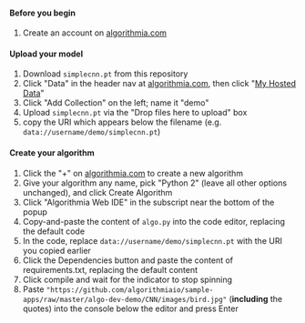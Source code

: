 #### Before you begin
1. Create an account on [algorithmia.com](https://algorithmia.com/)

#### Upload your model
1. Download `simplecnn.pt` from this repository
1. Click "Data" in the header nav at [algorithmia.com](https://algorithmia.com/), then click "[My Hosted Data](https://algorithmia.com/data/hosted)"
1. Click "Add Collection" on the left; name it "demo"
1. Upload `simplecnn.pt` via the "Drop files here to upload" box
1. copy the URI which appears below the filename (e.g. `data://username/demo/simplecnn.pt`)

#### Create your algorithm
1. Click the "+" on [algorithmia.com](https://algorithmia.com/) to create a new algorithm
1. Give your algorithm any name, pick "Python 2" (leave all other options unchanged), and click Create Algorithm
1. Click "Algorithmia Web IDE" in the subscript near the bottom of the popup
1. Copy-and-paste the content of `algo.py` into the code editor, replacing the default code
2. In the code, replace `data://username/demo/simplecnn.pt` with the URI you copied earlier 
1. Click the Dependencies button and paste the content of requirements.txt, replacing the default content
1. Click compile and wait for the indicator to stop spinning
3. Paste `"https://github.com/algorithmiaio/sample-apps/raw/master/algo-dev-demo/CNN/images/bird.jpg"` (**including** the quotes) into the console below the editor and press Enter
